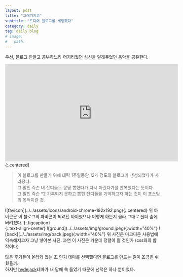 ```yaml
---
layout: post
title: "그래가지고"
subtitle: "드디어 블로그를 세팅했다"
category: daily
tag: daily blog
# image: 
#   path: 
---
```


우선, 블로그 만들고 공부하느라 어지러웠던 심신을 달래주었던 음악을 공유한다.
<div class="iframe-container">
    <iframe width="560" height="315" src="https://www.youtube.com/embed/AawLM81gIHo" title="YouTube video player" frameborder="0" allow="accelerometer; autoplay; clipboard-write; encrypted-media; gyroscope; picture-in-picture" allowfullscreen></iframe>
</div>{:.centered}


>이 블로그를 만들기 위해 대략 1주일동안 12개 정도의 블로그가 생성되었다가 사라졌다.   
>그 말인 즉슨 내 잔디들도 몽땅 뽑혔다가 다시 자랐다가를 반복했다는 뜻이다.   
>그 말인 즉슨 *2 기록되지 못하고 뽑힌 잔디들을 기억하고자 하는 것이 이 포스팅의 목적이란 것.


<div>
![favicon](../../assets/icons/android-chrome-192x192.png){:.centered}
위 아이콘은 이 블로그의 파비콘이 되려던 아이였으나 어떻게 하는지 몰라 그대로 폴더 숲에 버려졌다.
{:.figcaption}
</div>


<div>
{:.text-align-center}
![ground](../../assets/img/ground.jpeg){:width="40%"}
![back](../../assets/img/back.jpeg){:width="40%"}   
위 사진은 마크다운 사용법에 익숙해지고자 그냥 넣어본 사진.   
과연 이 사진은 가운데 정렬이 될 것인가 (css와의 합작이다)  
</div>  


많은 후기들이 올라와 있는 초 인기 테마를 선택했다면 블로그를 만드는 길이 조금은 쉬웠을까..   
하지만 [hydejack](https://hydejack.com)테마가 내 맘에 쏙 들었기 때문에 선택은 하나 뿐이었다.   



